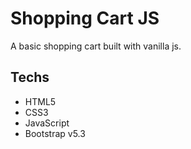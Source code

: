 # Shopping Cart JS

A basic shopping cart built with vanilla js.

## Techs

- HTML5
- CSS3
- JavaScript
- Bootstrap v5.3